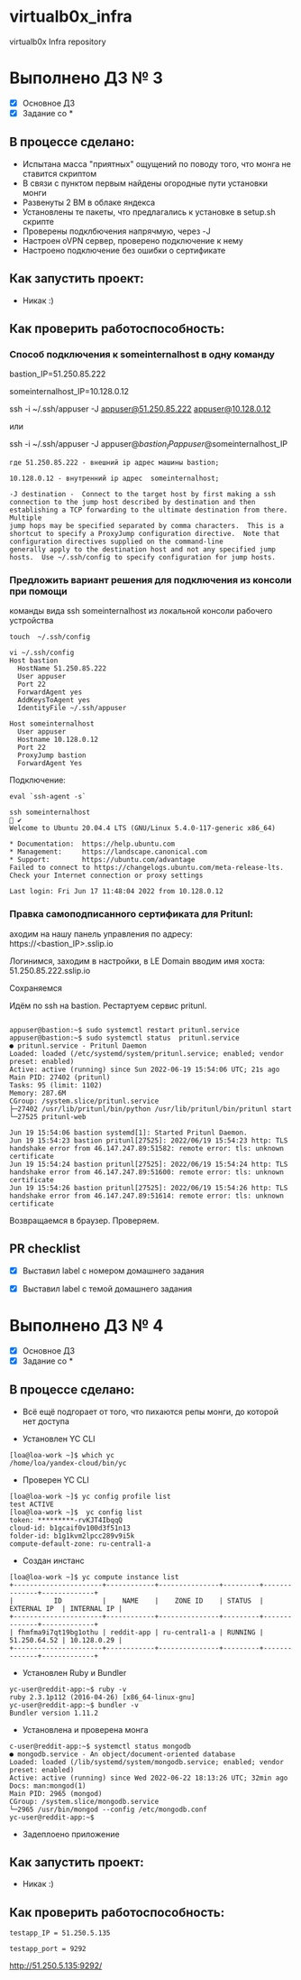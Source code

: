 # virtualb0x_infra
virtualb0x Infra repository

# Выполнено ДЗ № 3

 - [X] Основное ДЗ
 - [X] Задание со *

## В процессе сделано:
 - Испытана масса "приятных" ощущений по поводу того, что монга не ставится скриптом
 - В связи с пунктом первым найдены огородные пути установки монги
 - Развенуты 2 ВМ в облаке яндекса
 - Установлены те пакеты, что предлагались к установке в setup.sh скрипте
 - Проверены подклбючения напрячмую, через -J
 - Настроен oVPN сервер, проверено подключение к нему
 - Настроено подключение без ошибки о сертификате

## Как запустить проект:
 - Никак :)

## Как проверить работоспособность:
### Cпособ подключения к someinternalhost в одну команду


bastion_IP=51.250.85.222

someinternalhost_IP=10.128.0.12


ssh -i ~/.ssh/appuser -J appuser@51.250.85.222 appuser@10.128.0.12

или

ssh -i ~/.ssh/appuser -J appuser@$bastion_IP appuser@$someinternalhost_IP

    где 51.250.85.222 - внешний ip адрес машины bastion;

    10.128.0.12 - внутренний ip адрес  someinternalhost;

    -J destination -  Connect to the target host by first making a ssh connection to the jump host described by destination and then establishing a TCP forwarding to the ultimate destination from there.  Multiple
    jump hops may be specified separated by comma characters.  This is a shortcut to specify a ProxyJump configuration directive.  Note that configuration directives supplied on the command-line
    generally apply to the destination host and not any specified jump hosts.  Use ~/.ssh/config to specify configuration for jump hosts.

  ### Предложить вариант решения для подключения из консоли при помощи
  команды вида ssh someinternalhost из локальной консоли рабочего
  устройства

  ```
  touch  ~/.ssh/config

  vi ~/.ssh/config                                                                                                                         
  Host bastion
    HostName 51.250.85.222
    User appuser
    Port 22
    ForwardAgent yes
    AddKeysToAgent yes
    IdentityFile ~/.ssh/appuser

  Host someinternalhost
    User appuser
    Hostname 10.128.0.12
    Port 22
    ProxyJump bastion
    ForwardAgent Yes
  ```

Подключение:
```
eval `ssh-agent -s`

ssh someinternalhost                                                                                                                                             ✔
Welcome to Ubuntu 20.04.4 LTS (GNU/Linux 5.4.0-117-generic x86_64)

* Documentation:  https://help.ubuntu.com
* Management:     https://landscape.canonical.com
* Support:        https://ubuntu.com/advantage
Failed to connect to https://changelogs.ubuntu.com/meta-release-lts. Check your Internet connection or proxy settings

Last login: Fri Jun 17 11:48:04 2022 from 10.128.0.12

```

 ### Правка самоподписанного сертификата для Pritunl:

аходим на нашу панель управления по адресу: https://<bastion_IP>.sslip.io

 Логинимся, заходим в настройки, в LE Domain вводим имя хоста: 51.250.85.222.sslip.io

 Сохраняемся

 Идём по ssh на bastion. Рестартуем сервис pritunl.
 ```

 appuser@bastion:~$ sudo systemctl restart pritunl.service
 appuser@bastion:~$ sudo systemctl status  pritunl.service
 ● pritunl.service - Pritunl Daemon
 Loaded: loaded (/etc/systemd/system/pritunl.service; enabled; vendor preset: enabled)
 Active: active (running) since Sun 2022-06-19 15:54:06 UTC; 21s ago
 Main PID: 27402 (pritunl)
 Tasks: 95 (limit: 1102)
 Memory: 287.6M
 CGroup: /system.slice/pritunl.service
 ├─27402 /usr/lib/pritunl/bin/python /usr/lib/pritunl/bin/pritunl start
 └─27525 pritunl-web

 Jun 19 15:54:06 bastion systemd[1]: Started Pritunl Daemon.
 Jun 19 15:54:23 bastion pritunl[27525]: 2022/06/19 15:54:23 http: TLS handshake error from 46.147.247.89:51582: remote error: tls: unknown certificate
 Jun 19 15:54:24 bastion pritunl[27525]: 2022/06/19 15:54:24 http: TLS handshake error from 46.147.247.89:51600: remote error: tls: unknown certificate
 Jun 19 15:54:26 bastion pritunl[27525]: 2022/06/19 15:54:26 http: TLS handshake error from 46.147.247.89:51614: remote error: tls: unknown certificate

 ```

 Возвращаемся в браузер. Проверяем.

## PR checklist
 - [x] Выставил label с номером домашнего задания
 - [x] Выставил label с темой домашнего задания



 # Выполнено ДЗ № 4

  - [X] Основное ДЗ
  - [X] Задание со *

 ## В процессе сделано:
 - Всё ещё подгорает от того, что пихаются репы монги, до которой нет доступа

 - Установлен YC CLI
 ```
 [loa@loa-work ~]$ which yc
/home/loa/yandex-cloud/bin/yc
 ```
 - Проверен YC CLI
```
[loa@loa-work ~]$ yc config profile list
test ACTIVE
[loa@loa-work ~]$  yc config list
token: *********-rvKJT4IbqqQ
cloud-id: b1gcaif0v100d3f51n13
folder-id: b1g1kvm2lpcc289v9i5k
compute-default-zone: ru-central1-a
```

- Создан инстанс

```
[loa@loa-work ~]$ yc compute instance list
+----------------------+------------+---------------+---------+--------------+-------------+
|          ID          |    NAME    |    ZONE ID    | STATUS  | EXTERNAL IP  | INTERNAL IP |
+----------------------+------------+---------------+---------+--------------+-------------+
| fhmfma9i7qt19bg1othu | reddit-app | ru-central1-a | RUNNING | 51.250.64.52 | 10.128.0.29 |
+----------------------+------------+---------------+---------+--------------+-------------+
```
- Установлен Ruby и Bundler
```
yc-user@reddit-app:~$ ruby -v
ruby 2.3.1p112 (2016-04-26) [x86_64-linux-gnu]
yc-user@reddit-app:~$ bundler -v
Bundler version 1.11.2
```
- Установлена и проверена монга
```
c-user@reddit-app:~$ systemctl status mongodb
● mongodb.service - An object/document-oriented database
Loaded: loaded (/lib/systemd/system/mongodb.service; enabled; vendor preset: enabled)
Active: active (running) since Wed 2022-06-22 18:13:26 UTC; 32min ago
Docs: man:mongod(1)
Main PID: 2965 (mongod)
CGroup: /system.slice/mongodb.service
└─2965 /usr/bin/mongod --config /etc/mongodb.conf
yc-user@reddit-app:~$
```
- Задеплоено приложение

 ## Как запустить проект:
  - Никак :)

 ## Как проверить работоспособность:

 ```
 testapp_IP = 51.250.5.135
 
 testapp_port = 9292
 ```
 
 http://51.250.5.135:9292/

